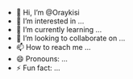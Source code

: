 - 👋 Hi, I’m @Oraykisi
- 👀 I’m interested in ...
- 🌱 I’m currently learning ...
- 💞️ I’m looking to collaborate on ...
- 📫 How to reach me ...
- 😄 Pronouns: ...
- ⚡ Fun fact: ...

<!---
Oraykisi/Oraykisi is a ✨ special ✨ repository because its `README.md` (this file) appears on your GitHub profile.
You can click the Preview link to take a look at your changes.
--->
